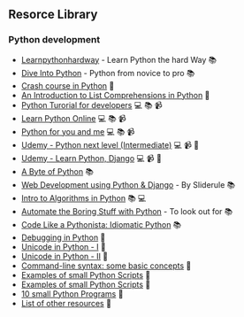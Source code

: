 ## Resorce Library

### Python development
* [Learnpythonhardway](http://learnpythonthehardway.org) - Learn Python the hard Way :books:
* [Dive Into Python](http://www.diveintopython.net/) - Python from novice to pro :books:
* [Crash course in Python](http://stephensugden.com/crash_into_python/) :page_facing_up:
* [An Introduction to List Comprehensions in Python](http://carlgroner.me/Python/2011/11/09/An-Introduction-to-List-Comprehensions-in-Python.html) :page_facing_up:
* [Python Turorial for developers](http://www.tutorialspoint.com/python/) :computer: :books: :video_camera:
* [Learn Python Online](https://www.codementor.io/learn-python-online) :computer: :books: :video_camera:
* [Python for you and me](http://pymbook.readthedocs.org/en/latest/) :computer: :books: :video_camera:
* [Udemy - Python next level (Intermediate)](https://www.udemy.com/python-the-next-level/#/) :computer: :video_camera: :page_facing_up:
* [Udemy - Learn Python, Django](https://www.udemy.com/coding-for-entrepreneurs/#/) :computer: :video_camera: :page_facing_up:
* [A Byte of Python](http://www.swaroopch.com/notes/python/) :books:
* [Web Development using Python & Django](https://www.mysliderule.com/learning-paths/web-development-python-django/learn/) - By Sliderule :books:
* [Intro to Algorithms in Python](http://courses.csail.mit.edu/6.006/spring11/notes.shtml) :books: :computer:
* [Automate the Boring Stuff with Python](http://automatetheboringstuff.com/) - To look out for :books:
* [Code Like a Pythonista: Idiomatic Python](http://python.net/~goodger/projects/pycon/2007/idiomatic/handout.html) :books:
* [Debugging in Python](https://pythonconquerstheuniverse.wordpress.com/2009/09/10/debugging-in-python/) :page_facing_up:
* [Unicode in Python - I](http://farmdev.com/talks/unicode/) :page_facing_up:
* [Unicode in Python - II](https://pythonconquerstheuniverse.wordpress.com/2010/06/04/unicode-for-dummies-just-use-utf-8/) :page_facing_up:
* [Command-line syntax: some basic concepts](https://pythonconquerstheuniverse.wordpress.com/2010/07/25/command-line-syntax-some-basic-concepts/) :page_facing_up:
* [Examples of small Python Scripts](http://www.hlevkin.com/Shell_progr/hellopython.htm) :page_facing_up:
* [Examples of small Python Scripts](http://www.hlevkin.com/Shell_progr/hellopython.htm) :page_facing_up:
* [10 small Python Programs](http://jessenoller.com/blog/2007/05/29/ten-small-python-programs) :page_facing_up:
* [List of other resources](http://docs.python-guide.org/en/latest/intro/learning/) :page_facing_up:

